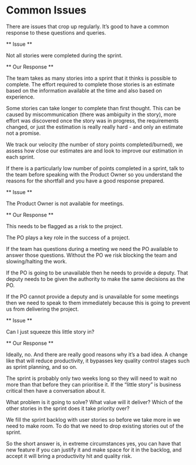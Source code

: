 # Common Issues

There are issues that crop up regularly. It’s good to have a common response to these questions and queries.

** Issue **

Not all stories were completed during the sprint.

** Our Response **

The team takes as many stories into a sprint that it thinks is possible to complete. The effort required to complete those stories is an estimate based on the information available at the time and also based on experience. 

Some stories can take longer to complete than first thought. This can be caused by miscommunication (there was ambiguity in the story), more effort was discovered once the story was in progress, the requirements changed, or just the estimation is really really hard - and only an estimate not a promise.

We track our velocity (the number of story points completed/burned), we assess how close our estimates are and look to improve our estimation in each sprint. 

If there is a particularly low number of points completed in a sprint, talk to the team before speaking with the Product Owner so you understand the reasons for the shortfall and you have a good response prepared.

** Issue **

The Product Owner is not available for meetings.

** Our Response **

This needs to be flagged as a risk to the project.

The PO plays a key role in the success of a project. 

If the team has questions during a meeting we need the PO available to answer those questions. Without the PO we risk blocking the team and slowing/halting the work.

If the PO is going to be unavailable then he needs to provide a deputy. That deputy needs to be given the authority to make the same decisions as the PO.

If the PO cannot provide a deputy and is unavailable for some meetings then we need to speak to them immediately because this is going to prevent us from delivering the project.

** Issue **

Can I just squeeze this little story in?

** Our Response **

Ideally, no. And there are really good reasons why it’s a bad idea. A change like that will reduce productivity, it bypasses key quality control stages such as sprint planning, and so on.

The sprint is probably only two weeks long so they will need to wait no more than that before they can prioritise it. If the “little story” is business critical then have a conversation about it.

What problem is it going to solve?
What value will it deliver?
Which of the other stories in the sprint does it take priority over?

We fill the sprint backlog with user stories so before we take more in we need to make room. To do that we need to drop existing stories out of the sprint. 

So the short answer is, in extreme circumstances yes, you can have that new feature if you can justify it and make space for it in the backlog, and accept it will bring a productivity hit and quality risk.